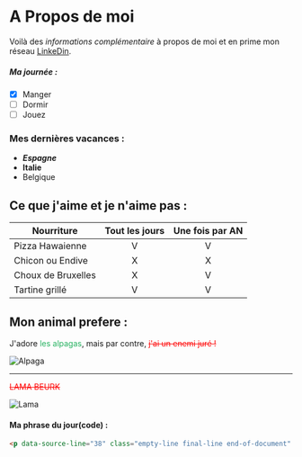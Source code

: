 # A Propos de moi

Voilà des _informations complémentaire_ à propos de moi et en prime mon réseau [LinkeDin](https://www.linkedin.com/mynetwork/).

##### Ma journée :

- [x] Manger
- [ ] Dormir
- [ ] Jouez

### Mes dernières vacances :

- **_Espagne_**
- **Italie**
- Belgique

## Ce que j'aime et je n'aime pas :

| Nourriture         | Tout les jours | Une fois par AN |
| ------------------ | :------------: | :-------------: |
| Pizza Hawaienne    |       V        |        V        |
| Chicon ou Endive   |       X        |        X        |
| Choux de Bruxelles |       X        |        V        |
| Tartine grillé     |       V        |        V        |

## Mon animal prefere :

J'adore <span style="color: #26B260"> les alpagas</span>, mais par contre, <span style="color: #FF0000">~~j'ai un enemi juré !~~</span>

![Alpaga](https://encrypted-tbn0.gstatic.com/images?q=tbn:ANd9GcSlTYOsdghd_Pq46cn9Ixx_nLh2AyEEYYehJQ&usqp=CAU)

---

<span style="color: #FF0000">~~LAMA BEURK~~</span>

![Lama](https://encrypted-tbn0.gstatic.com/images?q=tbn:ANd9GcSRc77MliYI0JG60Ssjl73sKxWrX-QMSyUUyg&usqp=CAU)

#### Ma phrase du jour(code) :

```html
<p data-source-line="38" class="empty-line final-line end-of-document" style="margin:0;"></p>
```
